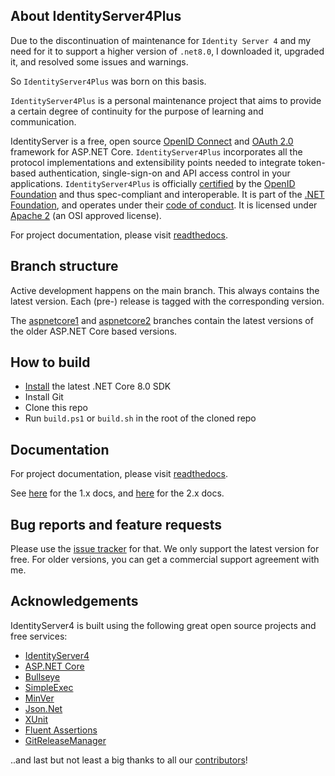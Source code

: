 ## About IdentityServer4Plus
Due to the discontinuation of maintenance for ```Identity Server 4``` and my need for it to support a higher version of ```.net8.0```, I downloaded it, upgraded it, and resolved some issues and warnings.

So ```IdentityServer4Plus``` was born on this basis.

```IdentityServer4Plus``` is a personal maintenance project that aims to provide a certain degree of continuity for the purpose of learning and communication.

IdentityServer is a free, open source [OpenID Connect](http://openid.net/connect/) and [OAuth 2.0](https://tools.ietf.org/html/rfc6749) framework for ASP.NET Core.
```IdentityServer4Plus``` incorporates all the protocol implementations and extensibility points needed to integrate token-based authentication, single-sign-on and API access control in your applications.
```IdentityServer4Plus``` is officially [certified](https://openid.net/certification/) by the [OpenID Foundation](https://openid.net) and thus spec-compliant and interoperable.
It is part of the [.NET Foundation](https://www.dotnetfoundation.org/), and operates under their [code of conduct](https://www.dotnetfoundation.org/code-of-conduct). It is licensed under [Apache 2](https://opensource.org/licenses/Apache-2.0) (an OSI approved license).

For project documentation, please visit [readthedocs](https://identityserver4.readthedocs.io).

## Branch structure
Active development happens on the main branch. This always contains the latest version. Each (pre-) release is tagged with the corresponding version. 

The [aspnetcore1](https://github.com/luffylegend/IdentityServer4Plus/tree/aspnetcore1) and [aspnetcore2](https://github.com/luffylegend/IdentityServer4Plus/tree/aspnetcore2) branches contain the latest versions of the older ASP.NET Core based versions.

## How to build

* [Install](https://www.microsoft.com/net/download/core#/current) the latest .NET Core 8.0 SDK
* Install Git
* Clone this repo
* Run `build.ps1` or `build.sh` in the root of the cloned repo

## Documentation
For project documentation, please visit [readthedocs](https://identityserver4.readthedocs.io).

See [here](http://docs.identityserver.io/en/aspnetcore1/) for the 1.x docs, and [here](http://docs.identityserver.io/en/aspnetcore2/) for the 2.x docs.

## Bug reports and feature requests
Please use the [issue tracker](https://github.com/luffylegend/IdentityServer4Plus/issues) for that. We only support the latest version for free. For older versions, you can get a commercial support agreement with me.

## Acknowledgements
IdentityServer4 is built using the following great open source projects and free services:

* [IdentityServer4](https://github.com/identityserver/IdentityServer4)
* [ASP.NET Core](https://github.com/dotnet/aspnetcore)
* [Bullseye](https://github.com/adamralph/bullseye)
* [SimpleExec](https://github.com/adamralph/simple-exec)
* [MinVer](https://github.com/adamralph/minver)
* [Json.Net](http://www.newtonsoft.com/json)
* [XUnit](https://xunit.github.io/)
* [Fluent Assertions](http://www.fluentassertions.com/)
* [GitReleaseManager](https://github.com/GitTools/GitReleaseManager)

..and last but not least a big thanks to all our [contributors](https://github.com/luffylegend/IdentityServer4Plus/graphs/contributors)!
